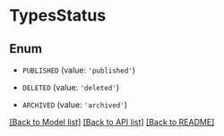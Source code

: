 # TypesStatus


## Enum

* `PUBLISHED` (value: `'published'`)

* `DELETED` (value: `'deleted'`)

* `ARCHIVED` (value: `'archived'`)

[[Back to Model list]](../README.md#documentation-for-models) [[Back to API list]](../README.md#documentation-for-api-endpoints) [[Back to README]](../README.md)


